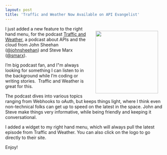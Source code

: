 ```yaml
---
layout: post
title: 'Traffic and Weather Now Available on API Evangelist'
---
```

<p><a href="http://trafficandweather.io/" target="_blank"><img style="padding: 15px;" src="https://s3.amazonaws.com/kinlane-productions/api-evangelist/traffic-and-weather/Traffic-and-Weather.png" alt="" width="200" align="right" /></a></p>
<p>I just added a new feature to the right hand menu, for the podcast <a href="http://trafficandweather.io/">Traffic and Weather</a>, a podcast about APIs and the cloud from John Sheehan (<a href="https://twitter.com/johnsheehan">@johnsheehan</a>) and Steve Marx (<a href="https://twitter.com/smarx">@smarx</a>).</p>
<p>I&rsquo;m big podcast fan, and I"m always looking for something I can listen to in the background while I&rsquo;m coding or writing stories. &nbsp;Traffic and Weather is great for this.</p>
<p>The podcast dives into various topics ranging from Webhooks to oAuth, but keeps things light, where I think even non-technical folks can get up to speed on the latest in the space.  John and Steve make things very informative, while being friendly and keeping it conversational.</p>
<p>I added a widget to my right hand menu, which will always pull the latest episode from Traffic and Weather.  You can also click on the logo to go directly to their site.</p>
<p>Enjoy!</p>